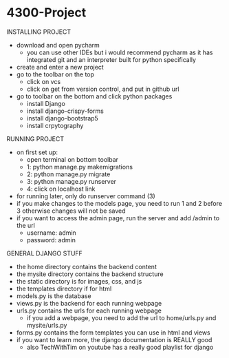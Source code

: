 # 4300-Project

INSTALLING PROJECT
- download and open pycharm
    - you can use other IDEs but i would recommend pycharm as it has integrated git and an interpreter built for python specifically
- create and enter a new project  
- go to the toolbar on the top
    - click on vcs
    - click on get from version control, and put in github url    
- go to toolbar on the bottom and click python packages
    - install Django 
    - install django-crispy-forms
    - install django-bootstrap5
    - install crpytography 
 
 RUNNING PROJECT 
 - on first set up: 
    - open terminal on bottom toolbar
    - 1: python manage.py makemigrations 
    - 2: python manage.py migrate
    - 3: python manage.py runserver
    - 4: click on localhost link 
 - for running later, only do runserver command (3) 
 - if you make changes to the models page, you need to run 1 and 2 before 3 otherwise changes will not be saved
 - if you want to access the admin page, run the server and add /admin to the url 
    - username: admin
    - password: admin  
 
 GENERAL DJANGO STUFF
 - the home directory contains the backend content 
 - the mysite directory contains the backend structure 
 - the static directory is for images, css, and js 
 - the templates directory if for html 
 - models.py is the database
 - views.py is the backend for each running webpage
 - urls.py contains the urls for each running webpage
    - if you add a webpage, you need to add the url to home/urls.py and mysite/urls.py
 - forms.py contains the form templates you can use in html and views 
 - if you want to learn more, the django documentation is REALLY good 
    - also TechWithTim on youtube has a really good playlist for django   
